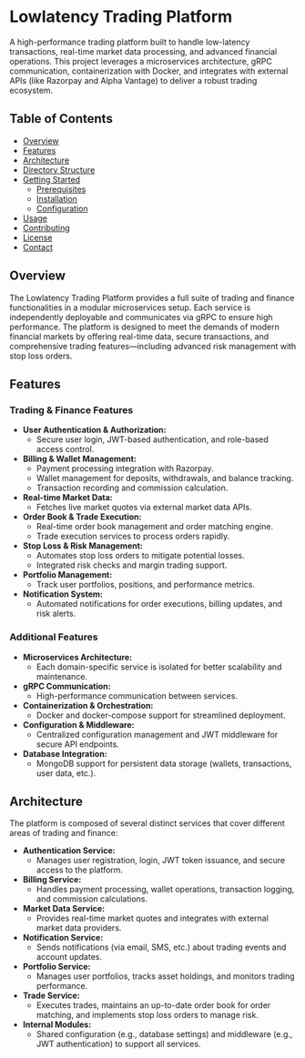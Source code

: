 # Lowlatency Trading Platform

A high-performance trading platform built to handle low-latency transactions, real-time market data processing, and advanced financial operations. This project leverages a microservices architecture, gRPC communication, containerization with Docker, and integrates with external APIs (like Razorpay and Alpha Vantage) to deliver a robust trading ecosystem.

## Table of Contents

- [Overview](#overview)
- [Features](#features)
- [Architecture](#architecture)
- [Directory Structure](#directory-structure)
- [Getting Started](#getting-started)
  - [Prerequisites](#prerequisites)
  - [Installation](#installation)
  - [Configuration](#configuration)
- [Usage](#usage)
- [Contributing](#contributing)
- [License](#license)
- [Contact](#contact)

## Overview

The Lowlatency Trading Platform provides a full suite of trading and finance functionalities in a modular microservices setup. Each service is independently deployable and communicates via gRPC to ensure high performance. The platform is designed to meet the demands of modern financial markets by offering real-time data, secure transactions, and comprehensive trading features—including advanced risk management with stop loss orders.

## Features

### Trading & Finance Features
- **User Authentication & Authorization:**  
  - Secure user login, JWT-based authentication, and role-based access control.
- **Billing & Wallet Management:**  
  - Payment processing integration with Razorpay.
  - Wallet management for deposits, withdrawals, and balance tracking.
  - Transaction recording and commission calculation.
- **Real-time Market Data:**  
  - Fetches live market quotes via external market data APIs.
- **Order Book & Trade Execution:**  
  - Real-time order book management and order matching engine.
  - Trade execution services to process orders rapidly.
- **Stop Loss & Risk Management:**  
  - Automates stop loss orders to mitigate potential losses.
  - Integrated risk checks and margin trading support.
- **Portfolio Management:**  
  - Track user portfolios, positions, and performance metrics.
- **Notification System:**  
  - Automated notifications for order executions, billing updates, and risk alerts.

### Additional Features
- **Microservices Architecture:**  
  - Each domain-specific service is isolated for better scalability and maintenance.
- **gRPC Communication:**  
  - High-performance communication between services.
- **Containerization & Orchestration:**  
  - Docker and docker-compose support for streamlined deployment.
- **Configuration & Middleware:**  
  - Centralized configuration management and JWT middleware for secure API endpoints.
- **Database Integration:**  
  - MongoDB support for persistent data storage (wallets, transactions, user data, etc.).

## Architecture

The platform is composed of several distinct services that cover different areas of trading and finance:

- **Authentication Service:**  
  - Manages user registration, login, JWT token issuance, and secure access to the platform.
- **Billing Service:**  
  - Handles payment processing, wallet operations, transaction logging, and commission calculations.
- **Market Data Service:**  
  - Provides real-time market quotes and integrates with external market data providers.
- **Notification Service:**  
  - Sends notifications (via email, SMS, etc.) about trading events and account updates.
- **Portfolio Service:**  
  - Manages user portfolios, tracks asset holdings, and monitors trading performance.
- **Trade Service:**  
  - Executes trades, maintains an up-to-date order book for order matching, and implements stop loss orders to manage risk.
- **Internal Modules:**  
  - Shared configuration (e.g., database settings) and middleware (e.g., JWT authentication) to support all services.


